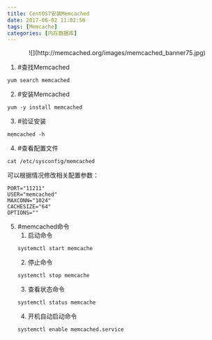 ```yaml
---
title: CentOS7安装Memcached
date: 2017-06-02 11:02:56
tags: [Memcache]
categories: [内存数据库]
---
```


<p align="center">
![](http://memcached.org/images/memcached_banner75.jpg)
</p>

1. #查找Memcached
```
yum search memcached
```
2. #安装Memcached
```
yum -y install memcached
```
3. #验证安装
```
memcached -h
```
4. #查看配置文件
```
cat /etc/sysconfig/memcached
```
可以根据情况修改相关配置参数：
```
PORT="11211"
USER="memcached"
MAXCONN="1024"
CACHESIZE="64"
OPTIONS=""
```
5. #memcached命令
    1. 启动命令
    ```
    systemctl start memcache
    ```
    2. 停止命令
    ```
    systemctl stop memcache
    ```
    3. 查看状态命令
    ```
    systemctl status memcache
    ```
    4. 开机自动启动命令
    ```
    systemctl enable memcached.service
    ```

